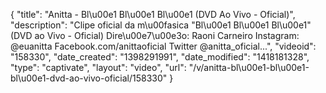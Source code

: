 {
    "title": "Anitta - Bl\u00e1 Bl\u00e1 Bl\u00e1 (DVD Ao Vivo - Oficial)",
    "description": "Clipe oficial da m\u00fasica \"Bl\u00e1 Bl\u00e1 Bl\u00e1\" (DVD ao Vivo - Oficial) Dire\u00e7\u00e3o: Raoni Carneiro Instagram: @euanitta Facebook.com\/anittaoficial Twitter @anitta_oficial...",
    "videoid": "158330",
    "date_created": "1398291991",
    "date_modified": "1418181328",
    "type": "captivate",
    "layout": "video",
    "url": "\/v\/anitta-bl\u00e1-bl\u00e1-bl\u00e1-dvd-ao-vivo-oficial\/158330"
}